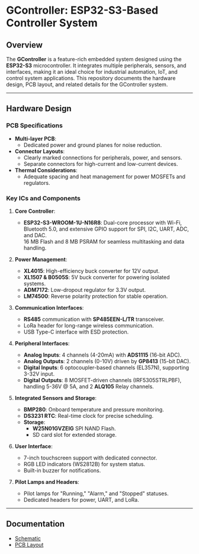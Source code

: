 # GController: ESP32-S3-Based Controller System

## Overview
The **GController** is a feature-rich embedded system designed using the **ESP32-S3** microcontroller. It integrates multiple peripherals, sensors, and interfaces, making it an ideal choice for industrial automation, IoT, and control system applications. This repository documents the hardware design, PCB layout, and related details for the GController system.

---

## Hardware Design

### PCB Specifications
- **Multi-layer PCB**:
  - Dedicated power and ground planes for noise reduction.
- **Connector Layouts**:
  - Clearly marked connections for peripherals, power, and sensors.
  - Separate connectors for high-current and low-current devices.
- **Thermal Considerations**:
  - Adequate spacing and heat management for power MOSFETs and regulators.

### Key ICs and Components

1. **Core Controller**:
   - **ESP32-S3-WROOM-1U-N16R8**: Dual-core processor with Wi-Fi, Bluetooth 5.0, and extensive GPIO support for SPI, I2C, UART, ADC, and DAC.  
     16 MB Flash and 8 MB PSRAM for seamless multitasking and data handling.

2. **Power Management**:
   - **XL4015**: High-efficiency buck converter for 12V output.
   - **XL1507 & B0505S**: 5V buck converter for powering isolated systems.
   - **ADM7172**: Low-dropout regulator for 3.3V output.
   - **LM74500**: Reverse polarity protection for stable operation.

3. **Communication Interfaces**:
   - **RS485** communication with **SP485EEN-L/TR** transceiver.
   - LoRa header for long-range wireless communication.
   - USB Type-C interface with ESD protection.

4. **Peripheral Interfaces**:
   - **Analog Inputs**: 4 channels (4-20mA) with **ADS1115** (16-bit ADC).
   - **Analog Outputs**: 2 channels (0-10V) driven by **GP8413** (15-bit DAC).
   - **Digital Inputs**: 6 optocoupler-based channels (EL357N), supporting 3-32V input.
   - **Digital Outputs**: 8 MOSFET-driven channels (IRF5305STRLPBF), handling 5-36V @ 5A, and 2 **ALQ105** Relay channels.

5. **Integrated Sensors and Storage**:
   - **BMP280**: Onboard temperature and pressure monitoring.
   - **DS3231 RTC**: Real-time clock for precise scheduling.
   - **Storage**:
     - **W25N01GVZEIG** SPI NAND Flash.
     - SD card slot for extended storage.

6. **User Interface**:
   - 7-inch touchscreen support with dedicated connector.
   - RGB LED indicators (WS2812B) for system status.
   - Built-in buzzer for notifications.

7. **Pilot Lamps and Headers**:
   - Pilot lamps for "Running," "Alarm," and "Stopped" statuses.
   - Dedicated headers for power, UART, and LoRa.

---

## Documentation
- [Schematic](./Documents/Schematic.pdf)
- [PCB Layout](./Documents/PCB.pdf)

